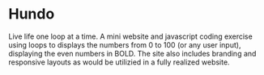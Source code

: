 # Hundo
Live life one loop at a time. A mini website and javascript coding exercise using loops to displays the numbers from 0 to 100 (or any user input), displaying the even numbers in BOLD. The site also includes branding and responsive layouts as would be utilizied in a fully realized website.
